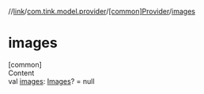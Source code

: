 //[link](../../index.md)/[com.tink.model.provider](../index.md)/[[common]Provider](index.md)/[images](images.md)



# images  
[common]  
Content  
val [images](images.md): [Images](../../com.tink.model/[common]-images/index.md)? = null  



